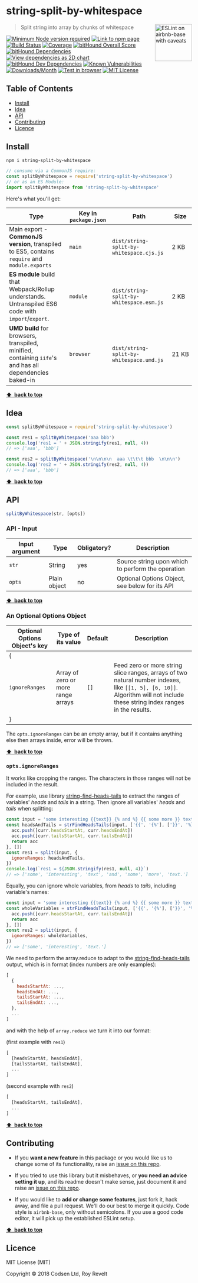 # string-split-by-whitespace

<a href="https://github.com/revelt/eslint-on-airbnb-base-badge" style="float: right; padding: 0 0 20px 20px;"><img src="https://cdn.rawgit.com/revelt/eslint-on-airbnb-base-badge/0c3e46c9/lint-badge.svg" alt="ESLint on airbnb-base with caveats" width="100" align="right"></a>

> Split string into array by chunks of whitespace

[![Minimum Node version required][node-img]][node-url]
[![Link to npm page][npm-img]][npm-url]
[![Build Status][travis-img]][travis-url]
[![Coverage][cov-img]][cov-url]
[![bitHound Overall Score][overall-img]][overall-url]
[![bitHound Dependencies][deps-img]][deps-url]
[![View dependencies as 2D chart][deps2d-img]][deps2d-url]
[![bitHound Dev Dependencies][dev-img]][dev-url]
[![Known Vulnerabilities][vulnerabilities-img]][vulnerabilities-url]
[![Downloads/Month][downloads-img]][downloads-url]
[![Test in browser][runkit-img]][runkit-url]
[![MIT License][license-img]][license-url]

## Table of Contents

<!-- START doctoc generated TOC please keep comment here to allow auto update -->
<!-- DON'T EDIT THIS SECTION, INSTEAD RE-RUN doctoc TO UPDATE -->


- [Install](#install)
- [Idea](#idea)
- [API](#api)
- [Contributing](#contributing)
- [Licence](#licence)

<!-- END doctoc generated TOC please keep comment here to allow auto update -->

## Install

```bash
npm i string-split-by-whitespace
```

```js
// consume via a CommonJS require:
const splitByWhitespace = require('string-split-by-whitespace')
// or as an ES Module:
import splitByWhitespace from 'string-split-by-whitespace'
```

Here's what you'll get:

Type            | Key in `package.json` | Path  | Size
----------------|-----------------------|-------|--------
Main export - **CommonJS version**, transpiled to ES5, contains `require` and `module.exports` | `main`                | `dist/string-split-by-whitespace.cjs.js` | 2&nbsp;KB
**ES module** build that Webpack/Rollup understands. Untranspiled ES6 code with `import`/`export`. | `module`              | `dist/string-split-by-whitespace.esm.js` | 2&nbsp;KB
**UMD build** for browsers, transpiled, minified, containing `iife`'s and has all dependencies baked-in | `browser`            | `dist/string-split-by-whitespace.umd.js` | 21&nbsp;KB

**[⬆ &nbsp;back to top](#)**

## Idea

```js
const splitByWhitespace = require('string-split-by-whitespace')

const res1 = splitByWhitespace('aaa bbb')
console.log('res1 = ' + JSON.stringify(res1, null, 4))
// => ['aaa', 'bbb']

const res2 = splitByWhitespace('\n\n\n\n  aaa \t\t\t bbb  \n\n\n')
console.log('res2 = ' + JSON.stringify(res2, null, 4))
// => ['aaa', 'bbb']
```

**[⬆ &nbsp;back to top](#)**

## API

```js
splitByWhitespace(str, [opts])
```

### API - Input

Input argument           | Type           | Obligatory? | Description
-------------------------|----------------|-------------|-------------
`str`                    | String         | yes         | Source string upon which to perform the operation
`opts`                   | Plain object   | no          | Optional Options Object, see below for its API

**[⬆ &nbsp;back to top](#)**

### An Optional Options Object

Optional Options Object's key                      | Type of its value                  | Default               | Description
---------------------------------------------------|------------------------------------|-----------------------|----------------------
{                                                  |                                    |                       |
`ignoreRanges`                                     | Array of zero or more range arrays | `[]`                  | Feed zero or more string slice ranges, arrays of two natural number indexes, like `[[1, 5], [6, 10]]`. Algorithm will not include these string index ranges in the results.
}                                                  |                                    |                       |

The `opts.ignoreRanges` can be an empty array, but if it contains anything else then arrays inside, error will be thrown.

**[⬆ &nbsp;back to top](#)**

### `opts.ignoreRanges`

It works like cropping the ranges. The characters in those ranges will not be included in the result.

For example, use library [string-find-heads-tails](https://github.com/codsen/string-find-heads-tails) to extract the ranges of variables' _heads_ and _tails_ in a string. Then ignore all variables' _heads_ and _tails_ when splitting:

```js
const input = 'some interesting {{text}} {% and %} {{ some more }} text.'
const headsAndTails = strFindHeadsTails(input, ['{{', '{%'], ['}}', '%}']).reduce((acc, curr) => {
  acc.push([curr.headsStartAt, curr.headsEndAt])
  acc.push([curr.tailsStartAt, curr.tailsEndAt])
  return acc
}, [])
const res1 = split(input, {
  ignoreRanges: headsAndTails,
})
console.log(`res1 = ${JSON.stringify(res1, null, 4)}`)
// => ['some', 'interesting', 'text', 'and', 'some', 'more', 'text.']
```

Equally, you can ignore whole variables, from _heads_ to _tails_, including variable's names:

```js
const input = 'some interesting {{text}} {% and %} {{ some more }} text.'
const wholeVariables = strFindHeadsTails(input, ['{{', '{%'], ['}}', '%}']).reduce((acc, curr) => {
  acc.push([curr.headsStartAt, curr.tailsEndAt])
  return acc
}, [])
const res2 = split(input, {
  ignoreRanges: wholeVariables,
})
// => ['some', 'interesting', 'text.']
```

We need to perform the array.reduce to adapt to the [string-find-heads-tails](https://github.com/codsen/string-find-heads-tails) output, which is in format (index numbers are only examples):

```js
[
  {
    headsStartAt: ...,
    headsEndAt: ...,
    tailsStartAt: ...,
    tailsEndAt: ...,
  },
  ...
]
```

and with the help of `array.reduce` we turn it into our format:

(first example with `res1`)
```js
[
  [headsStartAt, headsEndAt],
  [tailsStartAt, tailsEndAt],
  ...
]
```

(second example with `res2`)
```js
[
  [headsStartAt, tailsEndAt],
  ...
]
```

**[⬆ &nbsp;back to top](#)**

## Contributing

* If you **want a new feature** in this package or you would like us to change some of its functionality, raise an [issue on this repo](https://github.com/codsen/string-split-by-whitespace/issues).

* If you tried to use this library but it misbehaves, or **you need an advice setting it up**, and its readme doesn't make sense, just document it and raise an [issue on this repo](https://github.com/codsen/string-split-by-whitespace/issues).

* If you would like to **add or change some features**, just fork it, hack away, and file a pull request. We'll do our best to merge it quickly. Code style is `airbnb-base`, only without semicolons. If you use a good code editor, it will pick up the established ESLint setup.

**[⬆ &nbsp;back to top](#)**

## Licence

MIT License (MIT)

Copyright © 2018 Codsen Ltd, Roy Revelt


[node-img]: https://img.shields.io/node/v/string-split-by-whitespace.svg?style=flat-square&label=works%20on%20node
[node-url]: https://www.npmjs.com/package/string-split-by-whitespace

[npm-img]: https://img.shields.io/npm/v/string-split-by-whitespace.svg?style=flat-square&label=release
[npm-url]: https://www.npmjs.com/package/string-split-by-whitespace

[travis-img]: https://img.shields.io/travis/codsen/string-split-by-whitespace.svg?style=flat-square
[travis-url]: https://travis-ci.org/codsen/string-split-by-whitespace

[cov-img]: https://coveralls.io/repos/github/codsen/string-split-by-whitespace/badge.svg?style=flat-square?branch=master
[cov-url]: https://coveralls.io/github/codsen/string-split-by-whitespace?branch=master

[overall-img]: https://img.shields.io/bithound/code/github/codsen/string-split-by-whitespace.svg?style=flat-square
[overall-url]: https://www.bithound.io/github/codsen/string-split-by-whitespace

[deps-img]: https://img.shields.io/bithound/dependencies/github/codsen/string-split-by-whitespace.svg?style=flat-square
[deps-url]: https://www.bithound.io/github/codsen/string-split-by-whitespace/master/dependencies/npm

[deps2d-img]: https://img.shields.io/badge/deps%20in%202D-see_here-08f0fd.svg?style=flat-square
[deps2d-url]: http://npm.anvaka.com/#/view/2d/string-split-by-whitespace

[dev-img]: https://img.shields.io/bithound/devDependencies/github/codsen/string-split-by-whitespace.svg?style=flat-square
[dev-url]: https://www.bithound.io/github/codsen/string-split-by-whitespace/master/dependencies/npm

[vulnerabilities-img]: https://snyk.io/test/github/codsen/string-split-by-whitespace/badge.svg?style=flat-square
[vulnerabilities-url]: https://snyk.io/test/github/codsen/string-split-by-whitespace

[downloads-img]: https://img.shields.io/npm/dm/string-split-by-whitespace.svg?style=flat-square
[downloads-url]: https://npmcharts.com/compare/string-split-by-whitespace

[runkit-img]: https://img.shields.io/badge/runkit-test_in_browser-a853ff.svg?style=flat-square
[runkit-url]: https://npm.runkit.com/string-split-by-whitespace

[license-img]: https://img.shields.io/npm/l/string-split-by-whitespace.svg?style=flat-square
[license-url]: https://github.com/codsen/string-split-by-whitespace/blob/master/license.md
